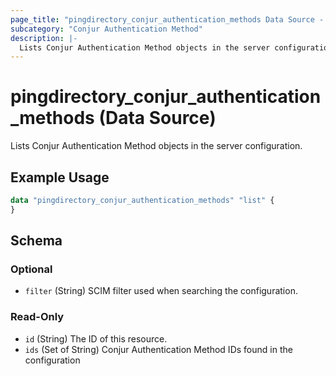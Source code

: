 ```yaml
---
page_title: "pingdirectory_conjur_authentication_methods Data Source - terraform-provider-pingdirectory"
subcategory: "Conjur Authentication Method"
description: |-
  Lists Conjur Authentication Method objects in the server configuration.
---
```


# pingdirectory_conjur_authentication_methods (Data Source)

Lists Conjur Authentication Method objects in the server configuration.

## Example Usage

```terraform
data "pingdirectory_conjur_authentication_methods" "list" {
}
```

<!-- schema generated by tfplugindocs -->
## Schema

### Optional

- `filter` (String) SCIM filter used when searching the configuration.

### Read-Only

- `id` (String) The ID of this resource.
- `ids` (Set of String) Conjur Authentication Method IDs found in the configuration

